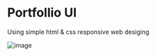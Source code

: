 # Portfollio UI 
Using simple html & css responsive web desiging

![image](https://github.com/user-attachments/assets/31f3fa86-931f-48c4-9a16-55c5822fb798)
